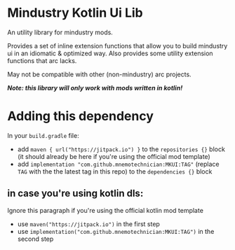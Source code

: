 # Mindustry Kotlin Ui Lib
An utility library for mindustry mods.

Provides a set of inline extension functions that allow you to build mindustry ui in an idiomatic & optimized way.
Also provides some utility extension functions that arc lacks.

May not be compatible with other (non-mindustry) arc projects.

***Note: this library will only work with mods written in kotlin!***

# Adding this dependency
In your `build.gradle` file:
* add `maven { url("https://jitpack.io") }` to the `repositories {}` block 
(it should already be here if you're using the official mod template)
* add `implementation "com.github.mnemotechnician:MKUI:TAG"` (replace `TAG` with the the latest tag in this repo) to the `dependencies {}` block

## in case you're using kotlin dls:
Ignore this paragraph if you're using the official kotlin mod template
* use `maven("https://jitpack.io")` in the first step
* use `implementation("com.github.mnemotechnician:MKUI:TAG")` in the second step